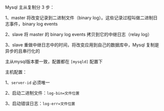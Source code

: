 Mysql 主从复制分 3 步：

1、master 将改变记录到二进制文件（binary log）。这些记录过程叫做二进制日志事件，binary log events

2、slave 将 master 的 binary log events 拷贝到它的中继日志（relay log）

3、slave 重做中继日志中的时间，将改变应用到自己的数据库中，Mysql 复制是异步的且串行化的

主从mysql版本要一致，配置都在 `[mysqld]` 配置下

主机配置：

1、`server-id` 必须唯一

2、启动二进制文件：`log-bin=文件位置`

3、启动错误日志：`log-err=文件位置`

